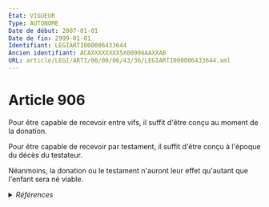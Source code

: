```yaml
---
État: VIGUEUR
Type: AUTONOME
Date de début: 2007-01-01
Date de fin: 2999-01-01
Identifiant: LEGIARTI000006433644
Ancien identifiant: ACAXXXXXXXX5X00906AAXXAB
URL: article/LEGI/ARTI/00/00/06/43/36/LEGIARTI000006433644.xml
---
```


<h1>Article 906</h1>

Pour être capable de recevoir entre vifs, il suffit d'être conçu au moment de la
donation.<br />

Pour être capable de recevoir par testament, il suffit d'être conçu à l'époque
du décès du testateur.<br />

Néanmoins, la donation ou le testament n'auront leur effet qu'autant que
l'enfant sera né viable.


<details>
  <summary><em>Références</em></summary>

  <h2>Articles faisant référence à l'article</h2>
  
  <ul>
    <li>
      <a href="https://legal.tricoteuses.fr//redirection/LEGIARTI000006284843?vers=git&vers=legifrance">LOI n° 2006-728 du 23 juin 2006 portant réforme des successions et des libéralités - article 9 ENTIEREMENT_MODIF</a> MODIFICATION cible
    </li>
  </ul>
  
  <h2>Références faites par l'article</h2>
  
  <ul>
    <li>
      CODIFICATION source Loi 1803-05-03
    </li>
    <li>
      2006-06-23 MODIFICATION source <a href="https://legal.tricoteuses.fr//redirection/LEGIARTI000006284843?vers=git&vers=legifrance">LOI n° 2006-728 du 23 juin 2006 portant réforme des successions et des libéralités - article 9 ENTIEREMENT_MODIF</a>
    </li>
  </ul>
</details>
